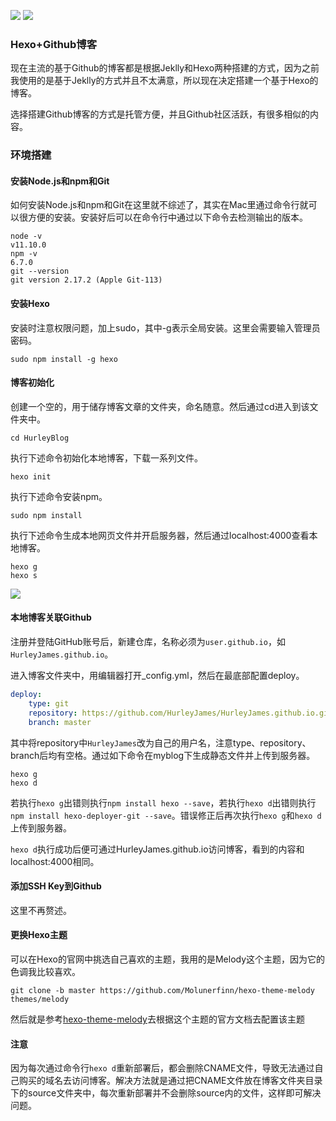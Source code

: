 ![](https://img.shields.io/badge/blog-Hexo-0083d3?logo=Hexo&logoColor=white)
![](https://img.shields.io/badge/blog-Github-23292e?logo=Github&logoColor=white)

### Hexo+Github博客

现在主流的基于Github的博客都是根据Jeklly和Hexo两种搭建的方式，因为之前我使用的是基于Jeklly的方式并且不太满意，所以现在决定搭建一个基于Hexo的博客。

选择搭建Github博客的方式是托管方便，并且Github社区活跃，有很多相似的内容。

### 环境搭建

#### 安装Node.js和npm和Git

如何安装Node.js和npm和Git在这里就不综述了，其实在Mac里通过命令行就可以很方便的安装。安装好后可以在命令行中通过以下命令去检测输出的版本。

```
node -v
v11.10.0
npm -v
6.7.0
git --version
git version 2.17.2 (Apple Git-113)
```

#### 安装Hexo

安装时注意权限问题，加上sudo，其中-g表示全局安装。这里会需要输入管理员密码。

```
sudo npm install -g hexo
```

#### 博客初始化

创建一个空的，用于储存博客文章的文件夹，命名随意。然后通过cd进入到该文件夹中。

```
cd HurleyBlog
```

执行下述命令初始化本地博客，下载一系列文件。

```
hexo init
```

执行下述命令安装npm。

```
sudo npm install
```

执行下述命令生成本地网页文件并开启服务器，然后通过localhost:4000查看本地博客。

```
hexo g
hexo s
```

![](https://raw.githubusercontent.com/HurleyJames/ImageHosting/master/Mac%2BHexo%2BGitHub%E6%90%AD%E5%BB%BA%E5%8D%9A%E5%AE%A2%E6%95%99%E7%A8%8B%20-%20%E7%9F%A5%E4%B9%8E.jpg)

#### 本地博客关联Github

注册并登陆GitHub账号后，新建仓库，名称必须为`user.github.io`，如`HurleyJames.github.io`。

进入博客文件夹中，用编辑器打开_config.yml，然后在最底部配置deploy。

```yaml
deploy:
	type: git
	repository: https://github.com/HurleyJames/HurleyJames.github.io.git\
	branch: master
```

其中将repository中`HurleyJames`改为自己的用户名，注意type、repository、branch后均有空格。通过如下命令在myblog下生成静态文件并上传到服务器。

```
hexo g
hexo d
```

若执行`hexo g`出错则执行`npm install hexo --save`，若执行`hexo d`出错则执行`npm install hexo-deployer-git --save`。错误修正后再次执行`hexo g`和`hexo d`上传到服务器。

`hexo d`执行成功后便可通过HurleyJames.github.io访问博客，看到的内容和localhost:4000相同。

#### 添加SSH Key到Github

这里不再赘述。

#### 更换Hexo主题

可以在Hexo的官网中挑选自己喜欢的主题，我用的是Melody这个主题，因为它的色调我比较喜欢。

```
git clone -b master https://github.com/Molunerfinn/hexo-theme-melody themes/melody
```

然后就是参考[hexo-theme-melody](<https://molunerfinn.com/hexo-theme-melody-doc/zh-Hans/#%E7%89%B9%E6%80%A7>)去根据这个主题的官方文档去配置该主题

#### 注意

因为每次通过命令行`hexo d`重新部署后，都会删除CNAME文件，导致无法通过自己购买的域名去访问博客。解决方法就是通过把CNAME文件放在博客文件夹目录下的source文件夹中，每次重新部署并不会删除source内的文件，这样即可解决问题。